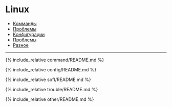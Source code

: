 # Linux

- [Комманды](#command)
- [Проблемы](#trouble)
- [Конфигурации](#config)
- [Проблемы](#trouble)
- [Разное](#other)

---

<a name="command"></a>
{% include_relative command/README.md %}


<a name="config"></a>
{% include_relative config/README.md %}


<a name="soft"></a>
{% include_relative soft/README.md %}


<a name="trouble"></a>
{% include_relative trouble/README.md %}


<a name="other"></a>
{% include_relative other/README.md %}

